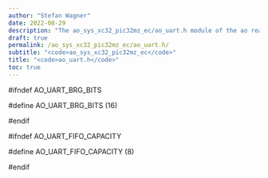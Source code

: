 ```yaml
---
author: "Stefan Wagner"
date: 2022-08-29
description: "The ao_sys_xc32_pic32mz_ec/ao_uart.h module of the ao real-time operating system."
draft: true
permalink: /ao_sys_xc32_pic32mz_ec/ao_uart.h/ 
subtitle: "<code>ao_sys_xc32_pic32mz_ec</code>"
title: "<code>ao_uart.h</code>"
toc: true
---
```


#ifndef AO_UART_BRG_BITS

#define AO_UART_BRG_BITS        (16)

#endif

#ifndef AO_UART_FIFO_CAPACITY

#define AO_UART_FIFO_CAPACITY   (8)

#endif


